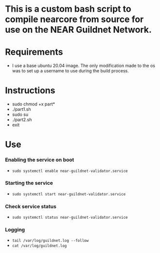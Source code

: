 # This is a custom bash script to compile nearcore from source for use on the NEAR Guildnet Network. 

# Requirements

- I use a base ubuntu 20.04 image. The only modification made to the os was to set up a username to use during the build process.

# Instructions

- sudo chmod +x part*
- ./part1.sh
- sudo su
- ./part2.sh
- exit

# Use

### Enabling the service on boot
- ```sudo systemctl enable near-guildnet-validator.service```

### Starting the service 
- ```sudo systemctl start near-guildnet-validator.service```

### Check service status
- ```sudo systemctl status near-guildnet-validator.service```

### Logging

- ```tail /var/log/guildnet.log --follow```
- ```cat /var/log/guildnet.log```
